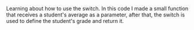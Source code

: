 Learning about how to use the switch. In this code I made a small function that receives a student's average as a parameter, after that, the switch is used to define the student's grade and return it.